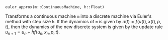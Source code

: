 ```
euler_approx(m::ContinuousMachine, h::Float)
```

Transforms a continuous machine `m` into a discrete machine via Euler's method with step size `h`. If the dynamics of `m` is given by $\dot{u}(t) = f(u(t),x(t),p,t)$, then the dynamics of the new discrete system is given by the update rule $u_{n+1} = u_n + h f(u_n, x_n, p, t)$.
